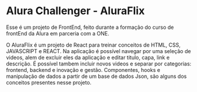# Alura Challenger - AluraFlix

Esse é um projeto de FrontEnd, feito durante a formação do curso de frontEnd da Alura em parceria com a ONE.

O AluraFlix é um projeto de React para treinar conceitos de HTML, CSS, JAVASCRIPT e REACT. Na aplicação é possível navegar por uma seleção de videos, alem de excluir eles da aplicação e editar titulo, capa, link e descrição. É possível tambem incluir novos videos e separar por categorias: frontend, backend e inovação e gestão.
Componentes, hooks e manipulação de dados a partir de um base de dados Json, são alguns dos conceitos presentes nesse projeto.
